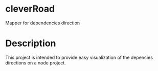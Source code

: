 # cleverRoad
Mapper for dependencies direction

# Description
This project is intended to provide easy visualization of the depencies directions on a node project.
